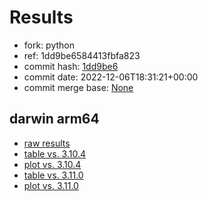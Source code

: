# Results

- fork: python
- ref: 1dd9be6584413fbfa823
- commit hash: [1dd9be6](https://github.com/python/cpython/commit/1dd9be6)
- commit date: 2022-12-06T18:31:21+00:00
- commit merge base: [None](https://github.com/python/cpython/commit/None)

## darwin arm64

- [raw results](bm-20221206-darwin-arm64-python-1dd9be6584413fbfa823-3.10.9-1dd9be6.json)
- [table vs. 3.10.4](bm-20221206-darwin-arm64-python-1dd9be6584413fbfa823-3.10.9-1dd9be6-vs-3.10.4.md)
- [plot vs. 3.10.4](bm-20221206-darwin-arm64-python-1dd9be6584413fbfa823-3.10.9-1dd9be6-vs-3.10.4.png)
- [table vs. 3.11.0](bm-20221206-darwin-arm64-python-1dd9be6584413fbfa823-3.10.9-1dd9be6-vs-3.11.0.md)
- [plot vs. 3.11.0](bm-20221206-darwin-arm64-python-1dd9be6584413fbfa823-3.10.9-1dd9be6-vs-3.11.0.png)

